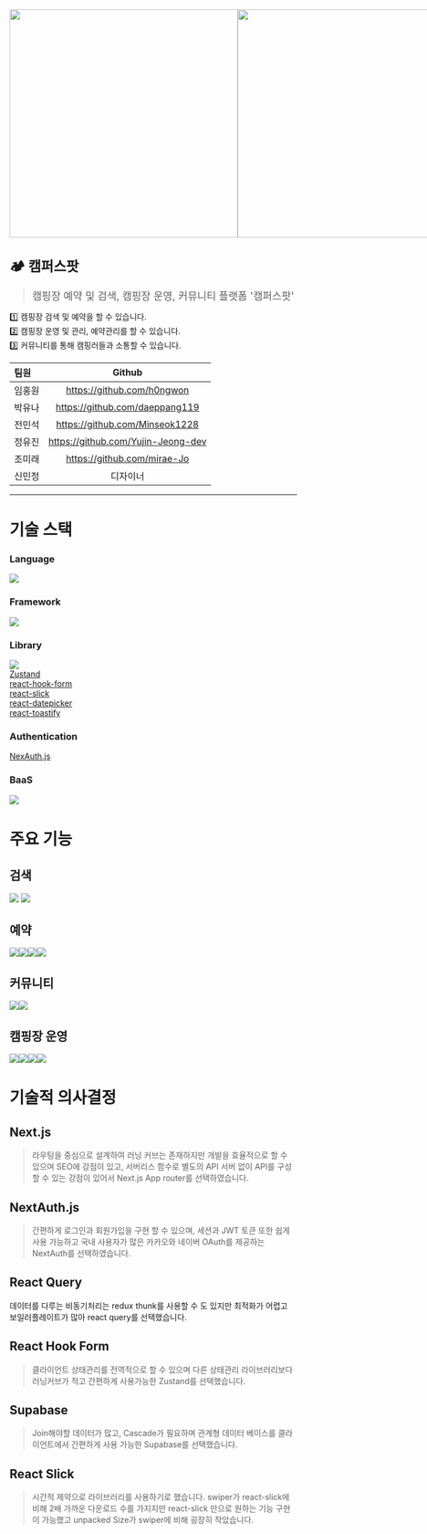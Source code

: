 <div style='display:flex'>
<img src='./public/img/캠퍼스팟 유저테스트용 홍보 카드-1.png' width='400'>
<img src='./public/img/캠퍼스팟 유저테스트용 홍보 카드-2.png' width='400'>
</div>

<br/>

<span style='font-size:24px'> <b>🏕️ 캠퍼스팟 </b></span>
> <span style='font-size:18px'>캠핑장 예약 및 검색, 캠핑장 운영, 커뮤니티 플랫폼 '캠퍼스팟'</span>

1️⃣ 캠핑장 검색 및 예약을 할 수 있습니다.<br/>
2️⃣ 캠핑장 운영 및 관리, 예약관리를 할 수 있습니다.<br/>
3️⃣ 커뮤니티를 통해 캠핑러들과 소통할 수 있습니다.<br/>

| 팀원 |  Github  |
|:-----|:--------:|
| 임홍원   | https://github.com/h0ngwon |
| 박유나   | https://github.com/daeppang119 |
| 전민석   | https://github.com/Minseok1228 |
| 정유진   | https://github.com/Yujin-Jeong-dev |
| 조미래   | https://github.com/mirae-Jo |
| 신민정   | 디자이너 |

<hr/>

<h1>기술 스택</h1>
<h3>Language</h3>
<img src='https://img.shields.io/badge/TypeScript-007ACC?style=for-the-badge&logo=typescript&logoColor=white'/>
<h3>Framework</h3>
<img src='https://img.shields.io/badge/next%20js-000000?style=for-the-badge&logo=nextdotjs&logoColor=white'/>
<h3>Library</h3>
<img src='https://img.shields.io/badge/React_Query-FF4154?style=for-the-badge&logo=ReactQuery&logoColor=white'><br/>
<a href='https://github.com/pmndrs/zustand'>Zustand</a><br/>
<a href='https://react-hook-form.com/'>react-hook-form</a><br/>
<a href='https://react-slick.neostack.com/'>react-slick</a><br/>
<a href='https://www.npmjs.com/package/react-datepicker'>react-datepicker</a><br/>
<a href='https://fkhadra.github.io/react-toastify/introduction/'>react-toastify</a><br/>

<h3>Authentication</h3>
<a href='https://next-auth.js.org/'>NexAuth.js</a><br/>
<h3>BaaS</h3>
<img src='https://img.shields.io/badge/Supabase-181818?style=for-the-badge&logo=supabase&logoColor=white'/>

<h1>주요 기능</h1>
<h2>검색</h2>
<div>
<img src='./public/img/검색.png'>
<img src='./public//img/검색2.png'/>
</div>

<h2>예약</h2>
<div style='display:flex'>
<img src='./public/img/예약1.png'>
<img src='./public/img/예약2.png'>
<img src='./public/img/예약3.png'>
<img src='./public/img/리뷰.png'>
</div>

<h2>커뮤니티</h2>
<div style='display:flex'>
<img src='./public/img/커뮤니티.png'>
<img src='./public/img/커뮤니티2.png'>
</div>

<h2>캠핑장 운영</h2>
<div style='display:flex'>
<img src='./public/img/운영1.png'/>
<img src='./public/img/운영2.png'/>
<img src='./public/img/운영3.png'/>
<img src='./public/img/운영4.png'/>
</div>

<h1>기술적 의사결정</h1>
<h2>Next.js</h2>

> <p>라우팅을 중심으로 설계하여 러닝 커브는 존재하지만 개발을 효율적으로 할 수 있으며 SEO에 강점이 있고, 서버리스 함수로 별도의 API 서버 없이 API를 구성할 수 있는 강점이 있어서 Next.js App router를 선택하였습니다.</p>

<h2>NextAuth.js</h2>

> <p>간편하게 로그인과 회원가입을 구현 할 수 있으며, 세션과 JWT 토큰 또한 쉽게 사용 가능하고 국내 사용자가 많은 카카오와 네이버 OAuth를 제공하는 NextAuth를 선택하였습니다.</p>

<h2>React Query</h2>

<p>데이터를 다루는 비동기처리는 redux thunk를 사용할 수 도 있지만 최적화가 어렵고 보일러플레이트가 많아 react query를 선택했습니다.</p>

<h2>React Hook Form</h2>

> <p>클라이언트 상태관리를 전역적으로 할 수 있으며 다른 상태관리 라이브러리보다 러닝커브가 적고 간편하게 사용가능한 Zustand를 선택했습니다.</p>

<h2>Supabase</h2>

> <p>Join해야할 데이터가 많고, Cascade가 필요하며 관계형 데이터 베이스를 클라이언트에서 간편하게 사용 가능한 Supabase를 선택했습니다.</p>

<h2>React Slick</h2>

> <p>시간적 제약으로 라이브러리를 사용하기로 했습니다. swiper가 react-slick에 비해 2배 가까운 다운로드 수를 가지지만 react-slick 만으로 원하는 기능 구현이 가능했고 unpacked Size가 swiper에 비해 굉장히 작았습니다.</p>